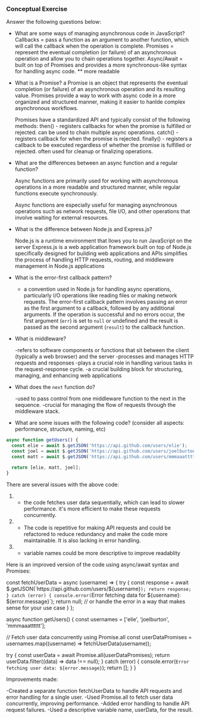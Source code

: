 ### Conceptual Exercise

Answer the following questions below:

- What are some ways of managing asynchronous code in JavaScript?
    Callbacks = pass a function as an argument to another function, which will call the callback when the operation is complete. 
    Promises = represent the eventual completion (or failure) of an asynchronous operation and allow you to chain operations together. 
    Async/Await = built on top of Promises and provides a more synchronous-like syntax for handling async code. ** more readable 

- What is a Promise?
    a Promise is an object that represents the eventual completion (or failure) of an asynchronous operation and its resulting value. 
    Promises provide a way to work with async code in a more organized and structured manner, making it easier to hanlde complex
    asynchronous workflows. 

    Promises have a standardized API and typically consist of the following methods: 
    then() - registers callbacks for when the promise is fulfilled or rejected. can be used to chain multiple async operations.
    catch() - registers callback for when the promise is rejected.
    finally() - registers a callback to be executed regardless of whether the promise is fulfilled or rejected. 
      often used for cleanup or finalizing operations. 

- What are the differences between an async function and a regular function?

  Async functions are primarily used for working with asynchronous operations in a more readable and structured manner, while 
  regular functions execute synchronously. 

  Async functions are especially useful for managing asynchronous operations such as network requests, file I/O, and other operations that involve waiting for external resources. 

- What is the difference between Node.js and Express.js?

  Node.js is a runtime environment that llows you to run JavaScript on the server
  Express.js is a web application framework built on top of Node.js
    specifically designed for building web applications and APIs
    simplifies the process of handling HTTP requests, routing, and middleware management in Node.js applications

- What is the error-first callback pattern?
    - a convention used in Node.js for handling async operations, particularly I/O operations like reading files or making network requests. 
    The error-first callback pattern involves passing an error as the first argument to a callback, followed by any additional arguments. 
    If the operation is successful and no errors occur, the first argument (`err`) is set to `null` or undefined and the result is passed as the second 
      argument (`result`) to the callback function. 


- What is middleware?

  -refers to software components or functions that sit between the client (typically a web browser) and the server
  -processes and manages HTTP requests and responses
  -plays a crucial role in handling various tasks in the request-response cycle. 
  -a crucial building block for structuring, managing, and enhancing web applications 

- What does the `next` function do?

  -used to pass control from one middleware function to the next in the sequence. 
  -crucial for managing the flow of requests through the middleware stack. 

- What are some issues with the following code? (consider all aspects: performance, structure, naming, etc)

```js
async function getUsers() {
  const elie = await $.getJSON('https://api.github.com/users/elie');
  const joel = await $.getJSON('https://api.github.com/users/joelburton');
  const matt = await $.getJSON('https://api.github.com/users/mmmaaatttttt');

  return [elie, matt, joel];
}
```

There are several issues with the above code: 
  1. - the code fetches user data sequentially, which can lead to slower performance. 
        it's more efficient to make these requests concurrently. 
  
  2. - The code is repetitive for making API requests and could be refactored to reduce redundancy and make the code more maintainable. 
       It is also lacking in error handling. 

  3. - variable names could be more descriptive to improve readablity 

Here is an improved version of the code using async/await syntax and Promises:
  
  const fetchUserData = async (username) => {
  try {
    const response = await $.getJSON(`https://api.github.com/users/${username}`);
    return response;
  } catch (error) {
    console.error(`Error fetching data for ${username}: ${error.message}`);
    return null; // or handle the error in a way that makes sense for your use case
  }
};

async function getUsers() {
  const usernames = ['elie', 'joelburton', 'mmmaaatttttt'];

  // Fetch user data concurrently using Promise.all
  const userDataPromises = usernames.map((username) => fetchUserData(username));

  try {
    const userData = await Promise.all(userDataPromises);
    return userData.filter((data) => data !== null);
  } catch (error) {
    console.error(`Error fetching user data: ${error.message}`);
    return [];
  }
}

Improvements made:

-Created a separate function fetchUserData to handle API requests and error handling for a single user.
-Used Promise.all to fetch user data concurrently, improving performance.
-Added error handling to handle API request failures.
-Used a descriptive variable name, userData, for the result.
